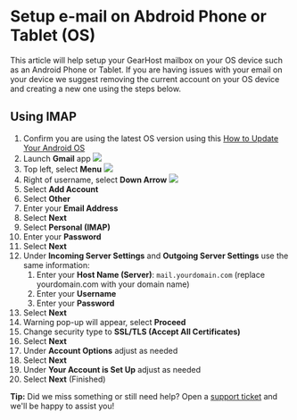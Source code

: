 # Setup e-mail on Abdroid Phone or Tablet (OS)

This article will help setup your GearHost mailbox on your OS device such as an Android Phone or Tablet. If you are having issues with your email on your device we suggest removing the current account on your OS device and creating a new one using the steps below.

## Using IMAP

1. Confirm you are using the latest OS version using this [How to Update Your Android OS](http://www.ubergizmo.com/how-to/update-android-os/)
2. Launch **Gmail** app ![](https://storage.googleapis.com/support-kms-prod/7xPf0EOsVTZmbxoawEfSXelswwqs9sMNbeP6)
3. Top left, select **Menu** ![](https://lh5.ggpht.com/gnm-ty6mnE6vkedDflD8UzuuSYpoeaGMx1Am3m0zH0OkEAkqv3jGJV3cnjkqH75mrrqn=w18-h18)
4. Right of username, select **Down Arrow** ![](https://storage.googleapis.com/support-kms-prod/76B4941B08D1516AC7336D5A3C2E7914920D)
5. Select **Add Account**
6. Select **Other**
7. Enter your **Email Address**
8. Select **Next**
9. Select **Personal (IMAP)**
10. Enter your **Password**
11. Select **Next**
12. Under **Incoming Server Settings** and **Outgoing  Server Settings** use the same information:
	1. Enter your **Host Name (Server)**: `mail.yourdomain.com` (replace yourdomain.com with your domain name)
	2. Enter your **Username**
	3. Enter your **Password**
13. Select **Next**
14. Warning pop-up will appear, select **Proceed**
15. Change security type to **SSL/TLS (Accept All Certificates)**
16. Select **Next**
17. Under **Account Options** adjust as needed
18. Select **Next**
19. Under **Your Account is Set Up** adjust as needed
20. Select **Next** (Finished)

**Tip:** Did we miss something or still need help? Open a [support ticket](https://www.gearhost.com/documentation/how-to-open-a-support-ticket) and we'll be happy to assist you!